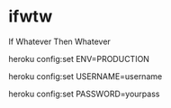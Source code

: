 ifwtw
=====

If Whatever Then Whatever

heroku config:set ENV=PRODUCTION

heroku config:set USERNAME=username

heroku config:set PASSWORD=yourpass
